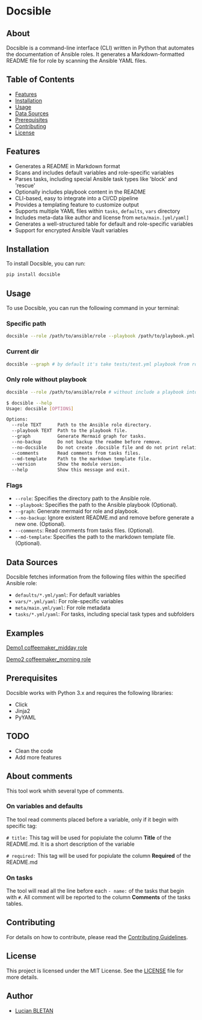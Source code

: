 # Docsible

## About

Docsible is a command-line interface (CLI) written in Python that automates the documentation of Ansible roles. It generates a Markdown-formatted README file for role by scanning the Ansible YAML files.

## Table of Contents

- [Features](#features)
- [Installation](#installation)
- [Usage](#usage)
- [Data Sources](#data-sources)
- [Prerequisites](#prerequisites)
- [Contributing](#contributing)
- [License](#license)

## Features
- Generates a README in Markdown format
- Scans and includes default variables and role-specific variables
- Parses tasks, including special Ansible task types like 'block' and 'rescue'
- Optionally includes playbook content in the README
- CLI-based, easy to integrate into a CI/CD pipeline
- Provides a templating feature to customize output
- Supports multiple YAML files within `tasks`, `defaults`, `vars` directory
- Includes meta-data like author and license from `meta/main.[yml/yaml]`
- Generates a well-structured table for default and role-specific variables
- Support for encrypted Ansible Vault variables

## Installation

To install Docsible, you can run:

```bash
pip install docsible
```

## Usage

To use Docsible, you can run the following command in your terminal:

### Specific path
```bash
docsible --role /path/to/ansible/role --playbook /path/to/playbook.yml --graph
```

### Current dir
```bash
docsible --graph # by default it's take tests/test.yml playbook from role if not specified any
```

### Only role without playbook
```bash
docsible --role /path/to/ansible/role # without include a playbook into readme
```

```bash
$ docsible --help
Usage: docsible [OPTIONS]

Options:
  --role TEXT      Path to the Ansible role directory.
  --playbook TEXT  Path to the playbook file.
  --graph          Generate Mermaid graph for tasks.
  --no-backup      Do not backup the readme before remove.
  --no-docsible    Do not create .docsible file and do not print relative variable to generated README.md.
  --comments       Read comments from tasks files.
  --md-template    Path to the markdown template file.
  --version        Show the module version.
  --help           Show this message and exit.
```

### Flags

- `--role`: Specifies the directory path to the Ansible role.
- `--playbook`: Specifies the path to the Ansible playbook (Optional).
- `--graph`: Generate mermaid for role and playbook.
- `--no-backup`: Ignore existent README.md and remove before generate a new one. (Optional).
- `--comments`: Read comments from tasks files. (Optional).
- `--md-template`: Specifies the path to the markdown template file. (Optional).

## Data Sources

Docsible fetches information from the following files within the specified Ansible role:

- `defaults/*.yml/yaml`: For default variables
- `vars/*.yml/yaml`: For role-specific variables
- `meta/main.yml/yaml`: For role metadata
- `tasks/*.yml/yaml`: For tasks, including special task types and subfolders

## Examples
[Demo1 coffeemaker_midday role](https://github.com/exaluc/docsible/blob/main/examples/README_demo1.md)

[Demo2 coffeemaker_morning role](https://github.com/exaluc/docsible/blob/main/examples/README_demo2.md)

## Prerequisites

Docsible works with Python 3.x and requires the following libraries:

- Click
- Jinja2
- PyYAML

## TODO
- Clean the code
- Add more features

## About comments

This tool work whith several type of comments.

### On variables and defaults
The tool read comments placed before a variable, only if it begin with specific tag:

`# title:` This tag will be used for popiulate the column **Title** of the README.md. It is a short description of the variable

`# required:` This tag will be used for popiulate the column **Required** of the README.md

### On tasks

The tool will read all the line before each `- name:` of the tasks that begin with `#`.
All comment will be reported to the column **Comments** of the tasks tables.

## Contributing

For details on how to contribute, please read the [Contributing Guidelines](CONTRIBUTING.md).

## License

This project is licensed under the MIT License. See the [LICENSE](LICENSE) file for more details.

## Author

- [Lucian BLETAN](https://github.com/exaluc)